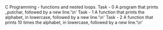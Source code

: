 C Programming - functions and nested loops.
Task - 0 A program that prints _putchar, followed by a new line.'\n'
Task - 1 A function that prints the alphabet, in lowercase, followed by a new line.'\n'
Task - 2 A function that prints 10 times the alphabet, in lowercase, followed by a new line.'\n'

